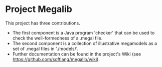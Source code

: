 # Project Megalib
This project has three contributions. 
* The first component is a Java program 'checker' that can be used to check the well-formedness of a .megal file.
* The second component is a collection of illustrative megamodels as a set of .megal files in './models/'.
* Further documentation can be found in the project's Wiki (see https://github.com/softlang/megalib/wiki).
